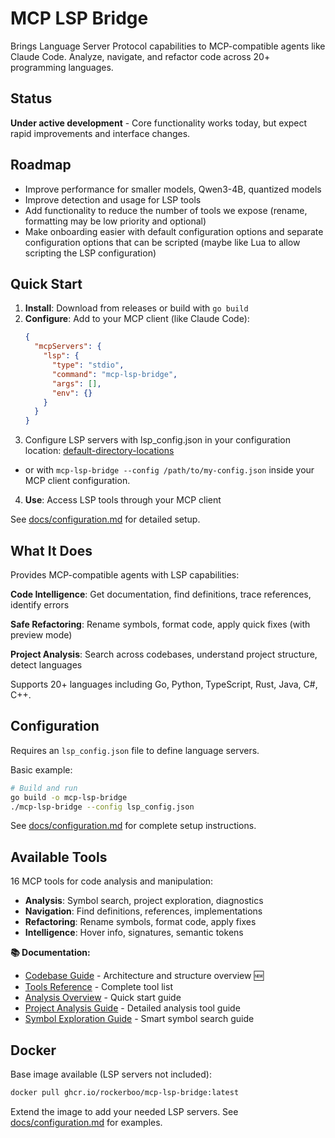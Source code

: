 # MCP LSP Bridge

Brings Language Server Protocol capabilities to MCP-compatible agents like Claude Code. Analyze, navigate, and refactor code across 20+ programming languages.

## Status

**Under active development** - Core functionality works today, but expect rapid improvements and interface changes.

## Roadmap

- Improve performance for smaller models, Qwen3-4B, quantized models
- Improve detection and usage for LSP tools
- Add functionality to reduce the number of tools we expose (rename, formatting may be low priority and optional)
- Make onboarding easier with default configuration options and separate configuration options that can be scripted (maybe like Lua to allow scripting the LSP configuration)

## Quick Start

1. **Install**: Download from releases or build with `go build`
2. **Configure**: Add to your MCP client (like Claude Code):
   ```json
   {
     "mcpServers": {
       "lsp": {
         "type": "stdio",
         "command": "mcp-lsp-bridge",
         "args": [],
         "env": {}
       }
     }
   }
   ```
3. Configure LSP servers with lsp_config.json in your configuration location: [default-directory-locations](/docs/configuration.md#default-directory-locations)
  - or with `mcp-lsp-bridge --config /path/to/my-config.json` inside your MCP client configuration.
4. **Use**: Access LSP tools through your MCP client

See [docs/configuration.md](docs/configuration.md) for detailed setup.

## What It Does

Provides MCP-compatible agents with LSP capabilities:

**Code Intelligence**: Get documentation, find definitions, trace references, identify errors

**Safe Refactoring**: Rename symbols, format code, apply quick fixes (with preview mode)

**Project Analysis**: Search across codebases, understand project structure, detect languages

Supports 20+ languages including Go, Python, TypeScript, Rust, Java, C#, C++.

## Configuration

Requires an `lsp_config.json` file to define language servers.

Basic example:

```bash
# Build and run
go build -o mcp-lsp-bridge
./mcp-lsp-bridge --config lsp_config.json
```

See [docs/configuration.md](docs/configuration.md) for complete setup instructions.

## Available Tools

16 MCP tools for code analysis and manipulation:

- **Analysis**: Symbol search, project exploration, diagnostics
- **Navigation**: Find definitions, references, implementations
- **Refactoring**: Rename symbols, format code, apply fixes
- **Intelligence**: Hover info, signatures, semantic tokens

**📚 Documentation:**

- [Codebase Guide](docs/codebase-guide.md) - Architecture and structure overview 🆕
- [Tools Reference](docs/tools/tools-reference.md) - Complete tool list
- [Analysis Overview](docs/analysis-overview.md) - Quick start guide
- [Project Analysis Guide](docs/tools/project-analysis-guide.md) - Detailed analysis tool guide
- [Symbol Exploration Guide](docs/tools/symbol-exploration-guide.md) - Smart symbol search guide

## Docker

Base image available (LSP servers not included):

```bash
docker pull ghcr.io/rockerboo/mcp-lsp-bridge:latest
```

Extend the image to add your needed LSP servers. See [docs/configuration.md](docs/configuration.md) for examples.
